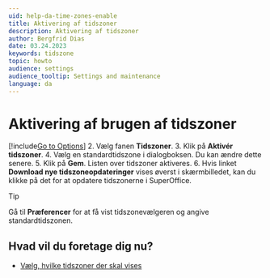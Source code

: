 ```yaml
---
uid: help-da-time-zones-enable
title: Aktivering af tidszoner
description: Aktivering af tidszoner
author: Bergfrid Dias
date: 03.24.2023
keywords: tidszone
topic: howto
audience: settings
audience_tooltip: Settings and maintenance
language: da
---
```


# Aktivering af brugen af tidszoner

[!include[Go to Options](../includes/open-options.md)]
2. Vælg fanen **Tidszoner**.
3. Klik på **Aktivér tidszoner**.
4. Vælg en standardtidszone i dialogboksen. Du kan ændre dette senere.
5. Klik på **Gem**. Listen over tidszoner aktiveres.
6. Hvis linket **Download nye tidszoneopdateringer** vises øverst i skærmbilledet, kan du klikke på det for at opdatere tidszonerne i SuperOffice.

> [!TIP]
> Gå til **Præferencer** for at få vist tidszonevælgeren og angive standardtidszonen.

## Hvad vil du foretage dig nu?

* [Vælg, hvilke tidszoner der skal vises][1]

<!-- Referenced links -->
[1]: select.md

<!-- Referenced images -->
